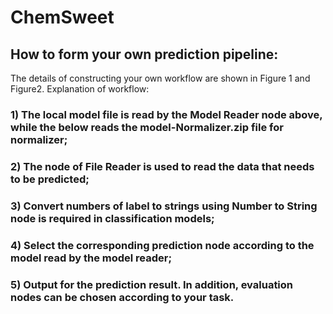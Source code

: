 # ChemSweet
## How to form your own prediction pipeline:
The details of constructing your own workflow are shown in Figure 1 and Figure2. 
Explanation of workflow: 
### 1) The local model file is read by the Model Reader node above, while the below reads the model-Normalizer.zip file for normalizer; 
### 2) The node of File Reader is used to read the data that needs to be predicted; 
### 3) Convert numbers of label to strings using Number to String node is required in classification models; 
### 4) Select the corresponding prediction node according to the model read by the model reader;
### 5) Output for the prediction result. In addition, evaluation nodes can be chosen according to your task.
